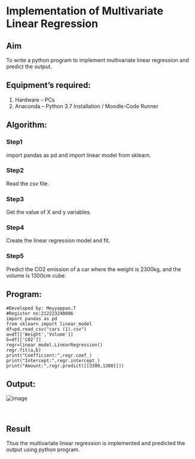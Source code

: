 # Implementation of Multivariate Linear Regression
## Aim
To write a python program to implement multivariate linear regression and predict the output.
## Equipment’s required:
1.	Hardware – PCs
2.	Anaconda – Python 3.7 Installation / Moodle-Code Runner
## Algorithm:
### Step1

import pandas as pd and import linear model from sklearn.
### Step2

Read the csv file.
### Step3

Get the value of X and y variables.
### Step4

Create the linear regression model and fit.
### Step5

Predict the CO2 emission of a car where the weight is 2300kg, and the volume is 1300cm cube.

## Program:
```
#Developed by: Meyyappan.T
#Register no:212223240086
import pandas as pd
from sklearn import linear_model
df=pd.read_csv("cars (1).csv")
a=df[['Weight','Volume']]
b=df[['CO2']]
regr=linear_model.LinearRegression()
regr.fit(a,b)
print("Coefficient:",regr.coef_)
print("Intercept:",regr.intercept_)
print("Amount:",regr.predict([[3300,1300]]))

```
## Output:
![image](https://github.com/Mkumar262006/Multivariate-Linear-Regression/assets/147139472/4c8c25ee-98da-44df-b319-a228e53b5099)


<br>

## Result
Thus the multivariate linear regression is implemented and predicted the output using python program.
